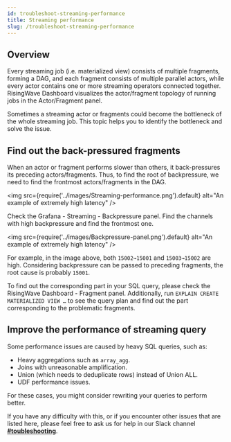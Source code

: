 ```yaml
---
id: troubleshoot-streaming-performance
title: Streaming performance
slug: /troubleshoot-streaming-performance
---
```

<head>
  <link rel="canonical" href="https://docs.risingwave.com/docs/current/troubleshoot-streaming-performance/" />
</head>

## Overview

Every streaming job (i.e. materialized view) consists of multiple fragments, forming a DAG, and each fragment consists of multiple parallel actors, while every actor contains one or more streaming operators connected together. RisingWave Dashboard visualizes the actor/fragment topology of running jobs in the Actor/Fragment panel.

Sometimes a streaming actor or fragments could become the bottleneck of the whole streaming job. This topic helps you to identify the bottleneck and solve the issue.

## Find out the back-pressured fragments

When an actor or fragment performs slower than others, it back-pressures its preceding actors/fragments. Thus, to find the root of backpressure, we need to find the frontmost actors/fragments in the DAG.

<img
  src={require('../images/Streaming-performance.png').default}
  alt="An example of extremely high latency"
/>

Check the Grafana - Streaming - Backpressure panel. Find the channels with high backpressure and find the frontmost one.

<img
  src={require('../images/Backpressure-panel.png').default}
  alt="An example of extremely high latency"
/>

For example, in the image above, both `15002→15001` and `15003→15002` are high. Considering backpressure can be passed to preceding fragments, the root cause is probably `15001`.

To find out the corresponding part in your SQL query, please check the RisingWave Dashboard -  Fragment panel. Additionally, run `EXPLAIN CREATE MATERIALIZED VIEW …` to see the query plan and find out the part corresponding to the problematic fragments.

## Improve the performance of streaming query

Some performance issues are caused by heavy SQL queries, such as:

- Heavy aggregations such as `array_agg`.
- Joins with unreasonable amplification.
- Union (which needs to deduplicate rows) instead of Union ALL.
- UDF performance issues.

For these cases, you might consider rewriting your queries to perform better.

If you have any difficulty with this, or if you encounter other issues that are listed here, please feel free to ask us for help in our Slack channel [**#toubleshooting**](https://www.risingwave.com/slack). 